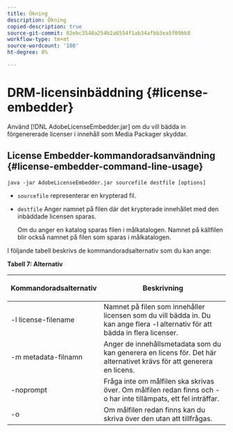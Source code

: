 ```yaml
---
title: Ökning
description: Ökning
copied-description: true
source-git-commit: 02ebc3548a254b2a6554f1ab34afbb3ea5f09bb8
workflow-type: tm+mt
source-wordcount: '180'
ht-degree: 0%

---
```


# DRM-licensinbäddning {#license-embedder}

Använd [!DNL AdobeLicenseEmbedder.jar] om du vill bädda in förgenererade licenser i innehåll som Media Packager skyddar.

## License Embedder-kommandoradsanvändning {#license-embedder-command-line-usage}

```
java -jar AdobeLicenseEmbedder.jar sourcefile destfile [options]
```

* `sourcefile` representerar en krypterad fil.
* `destfile` Anger namnet på filen där det krypterade innehållet med den inbäddade licensen sparas.

  Om du anger en katalog sparas filen i målkatalogen. Namnet på källfilen blir också namnet på filen som sparas i målkatalogen.

I följande tabell beskrivs de kommandoradsalternativ som du kan ange:

**Tabell 7: Alternativ**

<table frame="all" colsep="1" rowsep="1" class="+ topic/table adobe-d/table " id="table_hnl_2sy_n4">  
 <thead class="- topic/thead "> 
  <tr rowsep="1" class="- topic/row "> 
   <th colname="1" class="- topic/entry entry"> <p class="- topic/p ">Kommandoradsalternativ </p> </th> 
   <th colname="2" class="- topic/entry entry"> <p class="- topic/p ">Beskrivning </p> </th> 
  </tr> 
 </thead>
 <tbody class="- topic/tbody "> 
  <tr rowsep="1" class="- topic/row "> 
   <td colname="1" class="- topic/entry "> <span class="+ topic/ph pr-d/codeph codeph"> -l license-filename </span> </td> 
   <td colname="2" class="- topic/entry "> Namnet på filen som innehåller licensen som du vill bädda in. Du kan ange flera <span class="codeph"> -l </span> alternativ för att bädda in flera licenser. </td> 
  </tr> 
  <tr rowsep="1" class="- topic/row "> 
   <td colname="1" class="- topic/entry "> <span class="+ topic/ph pr-d/codeph codeph"> -m metadata-filnamn </span> </td> 
   <td colname="2" class="- topic/entry "> Anger de innehållsmetadata som du kan generera en licens för. Det här alternativet krävs för att generera en licens. </td> 
  </tr> 
  <tr rowsep="1" class="- topic/row "> 
   <td colname="1" class="- topic/entry "> <span class="codeph"> -noprompt </span> </td> 
   <td colname="2" class="- topic/entry "> Fråga inte om målfilen ska skrivas över. Om målfilen redan finns och <span class="codeph"> -o </span> har inte tillämpats, ett fel inträffar. </td> 
  </tr> 
  <tr rowsep="0" class="- topic/row "> 
   <td colname="1" class="- topic/entry "> <span class="codeph"> -o </span> </td> 
   <td colname="2" class="- topic/entry "> Om målfilen redan finns kan du skriva över den utan att tillfrågas. </td> 
  </tr> 
 </tbody> 
</table>
